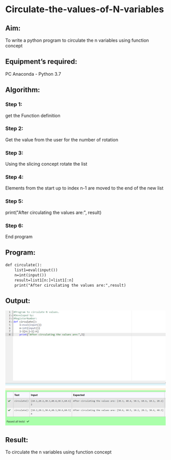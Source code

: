 # Circulate-the-values-of-N-variables
## Aim:
To write a python program to circulate the n variables using function concept
## Equipment’s required:
PC
Anaconda - Python 3.7
## Algorithm: 
### Step 1: 
get the Function definition
### Step 2: 
Get the value from the user for the number of rotation
### Step 3: 
Using the slicing concept rotate the list
### Step 4:
Elements from the start up to index n-1 are moved to the end of the new list
### Step 5:
print("After circulating the values are:", result)
### Step 6: 
End program
## Program:
```
def circulate():
    list1=eval(input())
    n=int(input())
    result=list1[n:]+list1[:n]
    print("After circulating the values are:",result)
```

## Output:
![output](/python%202.png)

## Result:
To circulate the n variables using function concept
